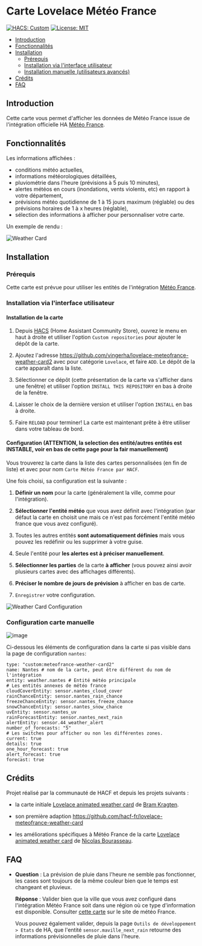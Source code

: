 # Carte Lovelace Météo France

[![HACS: Custom](https://img.shields.io/badge/HACS-Custom-orange.svg)](https://github.com/custom-components/hacs) [![License: MIT](https://img.shields.io/badge/License-MIT-yellow.svg)](https://opensource.org/licenses/MIT)

- [Introduction](#Introduction)
- [Fonctionnalités](#Fonctionnalités)
- [Installation](#Installation)
  - [Prérequis](#Prérequis)
  - [Installation via l'interface utilisateur](#Installation-via-l'interface-utilisateur)
  - [Installation manuelle (utilisateurs avancés)](<#Installation-manuelle-(utilisateurs-avancés)>)
- [Crédits](#Crédits)
- [FAQ](#FAQ)

## Introduction

Cette carte vous permet d'afficher les données de Météo France issue de l'intégration officielle HA [Météo France](https://www.home-assistant.io/integrations/meteo_france/).

## Fonctionnalités

Les informations affichées :

- conditions météo actuelles,
- informations météorologiques détaillées,
- pluviométrie dans l'heure (prévisions à 5 puis 10 minutes),
- alertes météos en cours (inondations, vents violents, etc) en rapport à votre département,
- prévisions météo quotidienne de 1 à 15 jours maximum (réglable) ou des prévisions horaires de 1 à x heures (réglable),
- sélection des informations à afficher pour personnaliser votre carte.

Un exemple de rendu :

![Weather Card](https://github.com/vingerha/lovelace-meteofrance-weather-card2/blob/Meteo-France/meteofrance-weather-card.png)

## Installation

### Prérequis

Cette carte est prévue pour utiliser les entités de l'intégration [Météo France](https://www.home-assistant.io/integrations/meteo_france/).

### Installation via l'interface utilisateur

#### Installation de la carte

1. Depuis [HACS](https://hacs.xyz/) (Home Assistant Community Store), ouvrez le menu en haut à droite et utiliser l'option `Custom repositories` pour ajouter le dépôt de la carte.

2. Ajoutez l'adresse <https://github.com/vingerha/lovelace-meteofrance-weather-card2> avec pour catégorie `Lovelace`, et faire `ADD`. Le dépôt de la carte apparaît dans la liste.

3. Sélectionner ce dépôt (cette présentation de la carte va s'afficher dans une fenêtre) et utiliser l'option `INSTALL THIS REPOSITORY` en bas à droite de la fenêtre.

4. Laisser le choix de la dernière version et utiliser l'option `INSTALL` en bas à droite.

5. Faire `RELOAD` pour terminer! La carte est maintenant prête à être utiliser dans votre tableau de bord.

#### Configuration (ATTENTION, la selection des entité/autres entités est INSTABLE, voir en bas de cette page pour la fair manuellement)

Vous trouverez la carte dans la liste des cartes personnalisées (en fin de liste) et avec pour nom `Carte Météo France par HACF`.

Une fois choisi, sa configuration est la suivante :

1. **Définir un nom** pour la carte (généralement la ville, comme pour l'intégration).

2. **Sélectionner l'entité météo** que vous avez définit avec l'intégration (par défaut la carte en choisit une mais ce n'est pas forcément l'entité météo france que vous avez configuré).

3. Toutes les autres entités **sont automatiquement définies** mais vous pouvez les redéfinir ou les supprimer à votre guise.

4. Seule l'entité pour **les alertes est à préciser manuellement**.

5. **Sélectionner les parties** de la carte **à afficher** (vous pouvez ainsi avoir plusieurs cartes avec des affichages différents).

6. **Préciser le nombre de jours de prévision** à afficher en bas de carte.

7. `Enregistrer` votre configuration.

![Weather Card Configuration](https://github.com/vingerha/lovelace-meteofrance-weather-card2/blob/Meteo-France/meteofrance-weather-card-editor.png)

### Configuration carte manuelle

![image](https://user-images.githubusercontent.com/44190435/167088813-baaf61e3-9277-432e-ae61-a2fa8e936653.png)

Ci-dessous les éléments de configuration dans la carte si pas visible dans la page de configuration `nantes`:
```
type: "custom:meteofrance-weather-card2"
name: Nantes # nom de la carte, peut être différent du nom de l'intégration
entity: weather.nantes # Entité météo principale
# Les entités annexes de météo france
cloudCoverEntity: sensor.nantes_cloud_cover
rainChanceEntity: sensor.nantes_rain_chance
freezeChanceEntity: sensor.nantes_freeze_chance
snowChanceEntity: sensor.nantes_snow_chance
uvEntity: sensor.nantes_uv
rainForecastEntity: sensor.nantes_next_rain
alertEntity: sensor.44_weather_alert
number_of_forecasts: "5"
# Les switches pour afficher ou non les différentes zones.
current: true
details: true
one_hour_forecast: true
alert_forecast: true
forecast: true
```

## Crédits

Projet réalisé par la communauté de HACF et depuis les projets suivants :

- la carte initiale [Lovelace animated weather card](https://github.com/bramkragten/weather-card) de [Bram Kragten](https://github.com/bramkragten).

- son première adaption https://github.com/hacf-fr/lovelace-meteofrance-weather-card

- les améliorations spécifiques à Météo France de la carte [Lovelace animated weather card](https://github.com/Imbuzi/meteo-france-weather-card) de [Nicolas Bourasseau](https://github.com/Imbuzi).

## FAQ

- **Question** : La prévision de pluie dans l'heure ne semble pas fonctionner, les cases sont toujours de la même couleur bien que le temps est changeant et pluvieux.

  **Réponse** : Valider bien que la ville que vous avez configuré dans l'intégration Météo France soit dans une région où ce type d'information est disponible. Consulter [cette carte](https://meteo.orange.fr/previsions-pluie/) sur le site de météo France.

  Vous pouvez également valider, depuis la page `Outils de développement > Etats` de HA, que l'entité `sensor.maville_next_rain` retourne des informations prévisionnelles de pluie dans l'heure.
